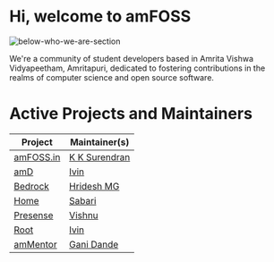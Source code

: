 # Hi, welcome to amFOSS
![below-who-we-are-section](https://github.com/user-attachments/assets/67a114f8-5167-462b-b7fc-61a99078a816)

We're a community of student developers based in Amrita Vishwa Vidyapeetham, Amritapuri, dedicated to fostering contributions in the realms of computer science and open source software.


# Active Projects and Maintainers

| Project        | Maintainer(s)       |
|----------------|----------------------|
| [amFOSS.in](https://github.com/amfoss/website-2024)  | [K K Surendran](https://github.com/KKSurendran06/)       |
| [amD](https://github.com/amfoss/amd)                 | [Ivin](https://github.com/ivinjabraham)                  |
| [Bedrock](https://github.com/amfoss/bedrock)         | [Hridesh MG](https://github.com/hrideshmg/)              |
| [Home](https://github.com/amfoss/home)               | [Sabari](https://github.com/sabarixr)                    |
| [Presense](https://github.com/amfoss/presense)       | [Vishnu](https://github.com/he1senbrg)                   |
| [Root](https://github.com/amfoss/root)               | [Ivin](https://github.com/ivinjabraham)                  |
| [amMentor](https://github.com/amfoss/amMentor)               | [Gani Dande](https://github.com/ganidande905)                  |
